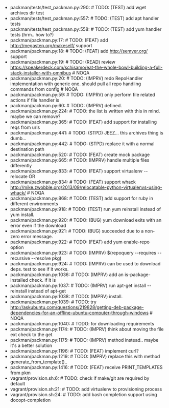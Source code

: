 - packman/tests/test_packman.py:290:    #  TODO: (TEST) add wget archives dir test
- packman/tests/test_packman.py:557:    #  TODO: (TEST) add apt handler tests
- packman/tests/test_packman.py:558:    #  TODO: (TEST) add yum handler tests (hrm.. how to?)
- packman/packman.py:17:    #  TODO: (FEAT) add http://megastep.org/makeself/ support
- packman/packman.py:18:    #  TODO: (FEAT) add http://semver.org/ support
- packman/packman.py:19:    #  TODO: (READ) review https://speakerdeck.com/schisamo/eat-the-whole-bowl-building-a-full-stack-installer-with-omnibus  # NOQA
- packman/packman.py:20:    #  TODO: (IMPRV) redo RepoHandler implementation with generic one. should pull all repo handling commands from config  # NOQA
- packman/packman.py:59:    #  TODO: (IMPRV) only perform file related actions if file handler is
- packman/packman.py:60:    #  TODO: (IMPRV) defined.
- packman/packman.py:224:    #  TODO: the list is written with this in mind. maybe we can remove?
- packman/packman.py:365:    #  TODO: (FEAT) add support for installing reqs from urls
- packman/packman.py:441:    #  TODO: (STPD) JEEZ... this archives thing is dumb...
- packman/packman.py:442:    #  TODO: (STPD) replace it with a normal destination path
- packman/packman.py:520:    #  TODO: (FEAT) create mock package
- packman/packman.py:665:    #  TODO: (IMPRV) handle multiple files differently
- packman/packman.py:833:    #  TODO: (FEAT) support virtualenv --relocate OR
- packman/packman.py:834:    #  TODO: (FEAT) support whack http://mike.zwobble.org/2013/09/relocatable-python-virtualenvs-using-whack/ # NOQA
- packman/packman.py:868:    #  TODO: (TEST) add support for ruby in different environments
- packman/packman.py:918:    #  TODO: (TEST) run yum reinstall instead of yum install.
- packman/packman.py:920:    #  TODO: (BUG) yum download exits with an error even if the download
- packman/packman.py:921:    #  TODO: (BUG) succeeded due to a non-zero error message.
- packman/packman.py:922:    #  TODO: (FEAT) add yum enable-repo option
- packman/packman.py:923:    #  TODO: (IMPRV) $(repoquery --requires --recursive --resolve pkg)
- packman/packman.py:924:    #  TODO: (IMPRV) can be used to download deps. test to see if it works.
- packman/packman.py:1036:    #  TODO: (IMPRV) add an is-package-installed check. if it is
- packman/packman.py:1037:    #  TODO: (IMPRV) run apt-get install --reinstall instead of apt-get
- packman/packman.py:1038:    #  TODO: (IMPRV) install.
- packman/packman.py:1039:    #  TODO: try http://askubuntu.com/questions/219828/getting-deb-package-dependencies-for-an-offline-ubuntu-computer-through-windows  # NOQA
- packman/packman.py:1040:    #  TODO: for downloading requirements
- packman/packman.py:1174:    #  TODO: (IMPRV) think about moving the file ext check to the get
- packman/packman.py:1175:    #  TODO: (IMPRV) method instead.. maybe it's a better solution
- packman/packman.py:1196:    #  TODO: (FEAT) implement curl?
- packman/packman.py:1219:    #  TODO: (IMPRV) replace this with method generate_from_template()..
- packman/packman.py:1416:    #  TODO: (FEAT) receive PRINT_TEMPLATES from pkm
- vagrant/provision.sh:6:    #  TODO: check if make/git are required by default
- vagrant/provision.sh:21:    #  TODO: add virtualenv to provisioning process
- vagrant/provision.sh:24:    #  TODO: add bash completion support using docopt-completion

